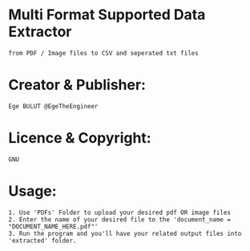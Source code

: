 # Multi Format Supported Data Extractor
    from PDF / Image files to CSV and seperated txt files

# Creator & Publisher: 
    Ege BULUT @EgeTheEngineer


# Licence & Copyright: 
    GNU

# Usage:
    1. Use 'PDFs' Folder to upload your desired pdf OR image files
    2. Enter the name of your desired file to the 'document_name = "DOCUMENT_NAME_HERE.pdf"'
    3. Run the program and you'll have your related output files into 'extracted' folder.
